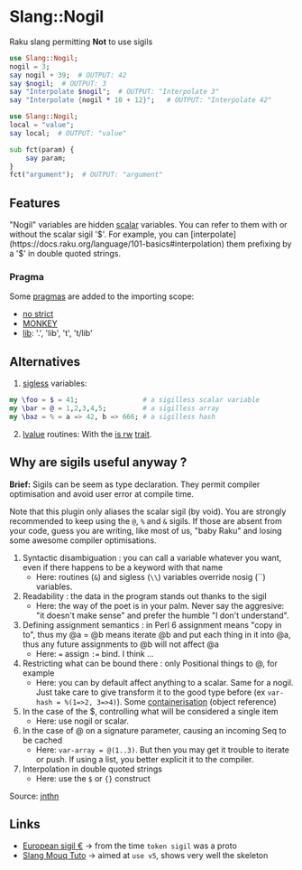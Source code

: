 # Slang::Nogil

Raku slang permitting __Not__ to use sigils

```raku
use Slang::Nogil;
nogil = 3;
say nogil + 39;  # OUTPUT: 42
say $nogil;  # OUTPUT: 3
say "Interpolate $nogil";  # OUTPUT: "Interpolate 3"
say "Interpolate {nogil * 10 + 12}";   # OUTPUT: "Interpolate 42"
```

```raku
use Slang::Nogil;
local = "value";
say local;  # OUTPUT: "value"

sub fct(param) {
    say param;
}
fct("argument");  # OUTPUT: "argument"
```

## Features

"Nogil" variables are hidden [scalar](https://docs.raku.org/type/Scalar) variables.
You can refer to them with or without the scalar sigil '$'.
For example, you can [interpolate](https://docs.raku.org/language/101-basics#interpolation) them prefixing by a '$' in double quoted strings.


### Pragma

Some [pragmas](https://docs.raku.org/language/pragmas) are added to the importing scope:

* [no strict](https://docs.raku.org/language/pragmas#strict)
* [MONKEY](https://docs.raku.org/language/pragmas#MONKEY)
* [lib](https://docs.raku.org/language/pragmas#lib): '.', 'lib', 't', 't/lib'


## Alternatives

1. [sigless](https://opensource.com/article/18/9/using-sigils-perl-6) variables:

```raku
my \foo = $ = 41;                # a sigilless scalar variable
my \bar = @ = 1,2,3,4,5;         # a sigilless array
my \baz = % = a => 42, b => 666; # a sigilless hash
```

2. [lvalue](http://www.dlugosz.com/Perl6/web/lvalues.html) routines:
With the [is rw](https://docs.raku.org/routine/is%20rw) [trait](https://docs.raku.org/language/traits).


## Why are sigils useful anyway ?

__Brief:__ Sigils can be seem as type declaration. They permit compiler optimisation and avoid user error at compile time.

Note that this plugin only aliases the scalar sigil (by void).
You are strongly recommended to keep using the `@`, `%` and `&` sigils.
If those are absent from your code, guess you are writing, like most of us, "baby Raku" and losing some awesome compiler optimisations.

1. Syntactic disambiguation : you can call a variable whatever you want, even if there happens to be a keyword with that name
    * Here: routines (`&`) and sigless (`\\`) variables override nosig (``) variables.
2. Readability : the data in the program stands out thanks to the sigil
    * Here: the way of the poet is in your palm. Never say the aggresive: "it doesn't make sense" and prefer the humble "I don't understand".
3. Defining assignment semantics : in Perl 6 assignment means "copy in to", thus my @a = @b means iterate @b and put each thing in it into @a, thus any future assignments to @b will not affect @a
    * Here: `=` assign `:=` bind. I think ...
4. Restricting what can be bound there : only Positional things to @, for example
    * Here: you can by default affect anything to a scalar. Same for a nogil. Just take care to give transform it to the good type before (ex `var-hash = %(1=>2, 3=>4)`). Some [containerisation](https://docs.raku.org/language/containers) (object reference)
5. In the case of the $, controlling what will be considered a single item
    * Here: use nogil or scalar.
6. In the case of @ on a signature parameter, causing an incoming Seq to be cached
    * Here: `var-array = @(1..3)`. But then you may get it trouble to iterate or push. If using a list, you better explicit it to the compiler.
7. Interpolation in double quoted strings
    * Here: use the `$` or `{}` construct

Source: [jnthn](https://stackoverflow.com/questions/50399784)

## Links

* [European sigil €](https://raku-musings.com/eu.html) -> from the time `token sigil` was a proto
* [Slang Mouq Tuto](https://mouq.github.io/slangs.html) -> aimed at `use v5`, shows very well the skeleton
